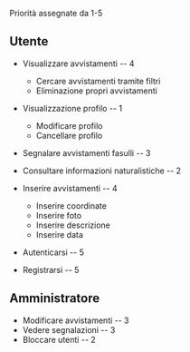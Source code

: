
Priorità assegnate da 1-5

## Utente

- Visualizzare avvistamenti -- 4
	- Cercare avvistamenti tramite filtri
	- Eliminazione propri avvistamenti

- Visualizzazione profilo -- 1
	- Modificare profilo
	- Cancellare profilo
	
- Segnalare avvistamenti fasulli -- 3

- Consultare informazioni naturalistiche -- 2

- Inserire avvistamenti -- 4
	- Inserire coordinate
	- Inserire foto
	- Inserire descrizione
	- Inserire data
	
- Autenticarsi -- 5

- Registrarsi -- 5

## Amministratore
- Modificare avvistamenti -- 3
- Vedere segnalazioni -- 3
- Bloccare utenti -- 2